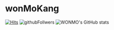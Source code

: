 # wonMoKang

[![Hits](https://hits.seeyoufarm.com/api/count/incr/badge.svg?url=https%3A%2F%2Fgithub.com%2Fpotato-sarada&count_bg=%23FC002C&title_bg=%230E25D8&icon=&icon_color=%230F5AE2&title=hits&edge_flat=false)](https://hits.seeyoufarm.com)
![githubFollwers](https://img.shields.io/github/followers/potato-sarada?style=social)
![WONMO's GitHub stats](https://github-readme-stats.vercel.app/api?username=potato-sarada&show_icons=true&theme=radical)
